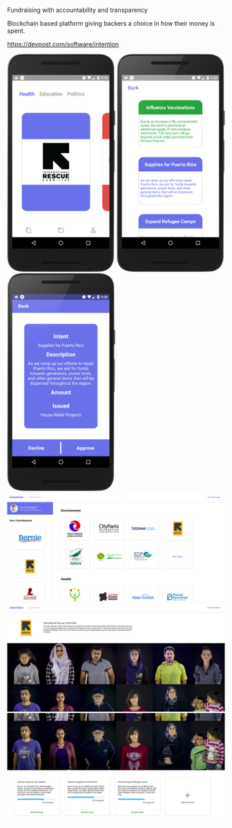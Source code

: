  Fundraising with accountability and transparency 
 
 Blockchain based platform giving backers a choice in how their money is spent. 
 
 https://devpost.com/software/intention 
<div>
<img width=250 src="/product_images/moba.png"/>

<img width=250 src="/product_images/mobb.png"/>

<img width=250 src="/product_images/mobc.png"/>
</div>

<img src="/product_images/weba.png"/>

<img src="/product_images/webb.png"/>

<img src="/product_images/webc.png"/>
